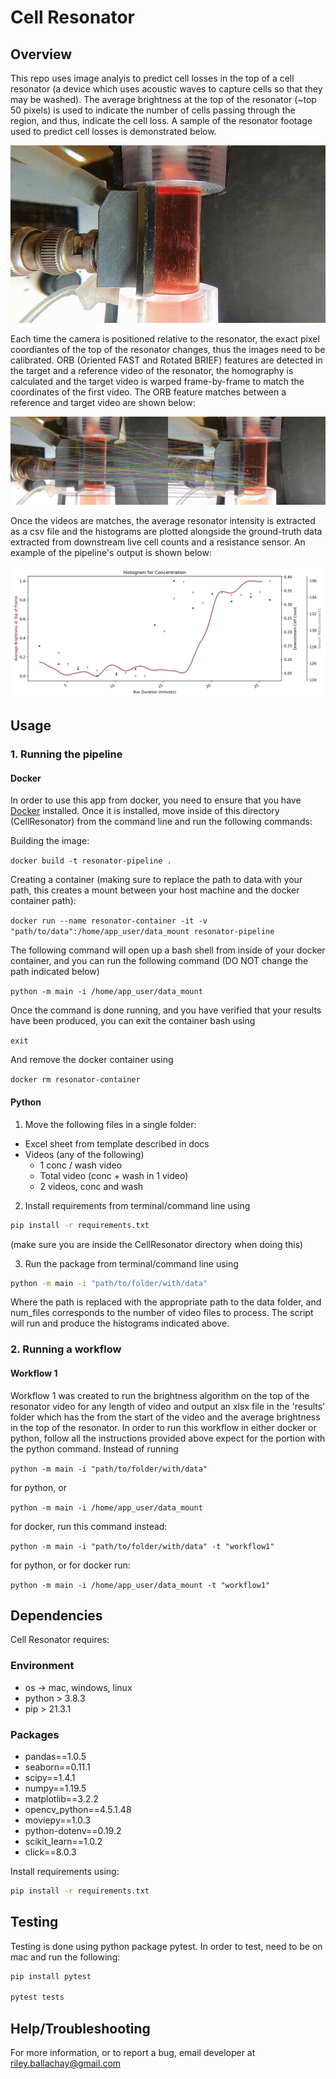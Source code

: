 # Cell Resonator

## Overview

This repo uses image analyis to predict cell losses in the top of a cell resonator (a device which uses acoustic waves to capture cells so that they may be washed). The average brightness at the top of the resonator (~top 50 pixels) is used to indicate the number of cells passing through the region, and thus, indicate the cell loss. A sample of the resonator footage used to predict cell losses is demonstrated below.

![](docs/gifs/restonator.gif "Τhe Cell Resonator")


Each time the camera is positioned relative to the resonator, the exact pixel coordiantes of the top of the resonator changes, thus the images need to be calibrated. ORB (Oriented FAST and Rotated BRIEF) features are detected in the target and a reference video of the resonator, the homography is calculated and the target video is warped frame-by-frame to match the coordinates of the first video. The ORB feature matches between a reference and target video are shown below: 

![](docs/images/matches.jpg "ORB feature matching")

Once the videos are matches, the average resonator intensity is extracted as a csv file and the histograms are plotted alongside the ground-truth data extracted from downstream live cell counts and a resistance sensor. An example of the pipeline's output is shown below:

![](docs/images/results.png "Conc") 

## Usage

### 1. Running the pipeline

#### Docker

In order to use this app from docker, you need to ensure that you have [Docker](https://www.docker.com/products/docker-desktop) installed. Once it is installed, move inside of this directory (CellResonator) from the command line and run the following commands: 

Building the image:

```docker build -t resonator-pipeline .```

Creating a container (making sure to replace the path to data with your path, this creates a mount between your host machine and the docker container path):

```docker run --name resonator-container -it -v "path/to/data":/home/app_user/data_mount resonator-pipeline```

The following command will open up a bash shell from inside of your docker container, and you can run the following command (DO NOT change the path indicated below)

```python -m main -i /home/app_user/data_mount```

Once the command is done running, and you have verified that your results have been produced, you can exit the container bash using

```exit```

And remove the docker container using 

```docker rm resonator-container```


#### Python 

1. Move the following files in a single folder:

* Excel sheet from template described in docs
* Videos (any of the following)
    * 1 conc / wash video
    * Total video (conc + wash in 1 video) 
    * 2 videos, conc and wash

2. Install requirements from terminal/command line using

```bash
pip install -r requirements.txt
```

(make sure you are inside the CellResonator directory when doing this)

3. Run the package from terminal/command line using

```bash
python -m main -i "path/to/folder/with/data" 
```

Where the path is replaced with the appropriate path to the data folder, and num_files corresponds to the number of video files to process. The script will run and produce the histograms indicated above.

### 2. Running a workflow

#### Workflow 1 

Workflow 1 was created to run the brightness algorithm on the top of the resonator video for any length of video and output an xlsx file in the 'results' folder which has the from the start of the video and the average brightness in the top of the resonator. In order to run this workflow in either docker or python, follow all the instructions provided above expect for the portion with the python command. Instead of running

```python -m main -i "path/to/folder/with/data"```

for python, or 

```python -m main -i /home/app_user/data_mount```

for docker, run this command instead:

```python -m main -i "path/to/folder/with/data" -t "workflow1"```

for python, or for docker run:

```python -m main -i /home/app_user/data_mount -t "workflow1"```


## Dependencies

Cell Resonator requires:

### Environment
* os -> mac, windows, linux
* python > 3.8.3
* pip > 21.3.1

### Packages
* pandas==1.0.5
* seaborn==0.11.1
* scipy==1.4.1
* numpy==1.19.5
* matplotlib==3.2.2
* opencv_python==4.5.1.48
* moviepy==1.0.3
* python-dotenv==0.19.2
* scikit_learn==1.0.2
* click==8.0.3

Install requirements using:
```bash
pip install -r requirements.txt
```

## Testing

Testing is done using python package pytest. In order to test, need to be on mac and run the following:
```bash
pip install pytest

pytest tests
```

## Help/Troubleshooting

For more information, or to report a bug, email developer at riley.ballachay@gmail.com
